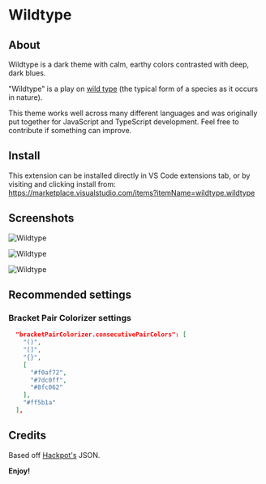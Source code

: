 # Wildtype

## About

Wildtype is a dark theme with calm, earthy colors contrasted with deep, dark blues.

"Wildtype" is a play on [wild type](https://en.wikipedia.org/wiki/Wild_type) (the typical form of a species as it occurs in nature).

This theme works well across many different languages and was originally put together for JavaScript and TypeScript development. Feel free to contribute if something can improve.

## Install

This extension can be installed directly in VS Code extensions tab, or by visiting and clicking install from: https://marketplace.visualstudio.com/items?itemName=wildtype.wildtype

## Screenshots

![Wildtype](https://github.com/wtype/wildtype-theme/raw/master/images/typescript.png)

![Wildtype](https://github.com/wtype/wildtype-theme/raw/master/images/python.png)

![Wildtype](https://github.com/wtype/wildtype-theme/raw/master/images/javascript.png)

## Recommended settings

### Bracket Pair Colorizer settings

```json
  "bracketPairColorizer.consecutivePairColors": [
    "()",
    "[]",
    "{}",
    [
      "#f0af72",
      "#7dc0ff",
      "#8fc062"
    ],
    "#ff5b1a"
  ],
```

## Credits

Based off [Hackpot's](https://github.com/wwmyers/hackpot) JSON.

**Enjoy!**
